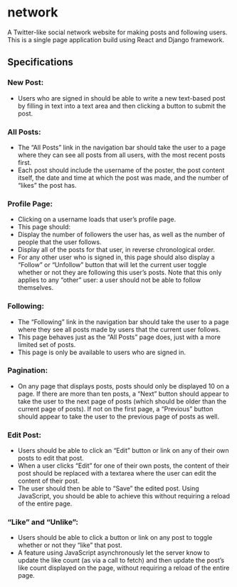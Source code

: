 # network
A Twitter-like social network website for making posts and following users. This is a single page application build using React and Django framework.

## Specifications

### New Post:
- Users who are signed in should be able to write a new text-based post by filling in text into a text area and then clicking a button to submit the post.

### All Posts: 
- The “All Posts” link in the navigation bar should take the user to a page where they can see all posts from all users, with the most recent posts first.
- Each post should include the username of the poster, the post content itself, the date and time at which the post was made, and the number of “likes” the post has.

### Profile Page:
- Clicking on a username loads that user’s profile page. 
- This page should:
- Display the number of followers the user has, as well as the number of people that the user follows.
- Display all of the posts for that user, in reverse chronological order.
- For any other user who is signed in, this page should also display a “Follow” or “Unfollow” button that will let the current user toggle whether or not they are following this user’s posts. Note that this only applies to any “other” user: a user should not be able to follow themselves.

### Following:
- The “Following” link in the navigation bar should take the user to a page where they see all posts made by users that the current user follows.
- This page behaves just as the “All Posts” page does, just with a more limited set of posts.
- This page is only be available to users who are signed in.

### Pagination:
- On any page that displays posts, posts should only be displayed 10 on a page. If there are more than ten posts, a “Next” button should appear to take the user to the next page of posts (which should be older than the current page of posts). If not on the first page, a “Previous” button should appear to take the user to the previous page of posts as well.

### Edit Post:
- Users should be able to click an “Edit” button or link on any of their own posts to edit that post.
- When a user clicks “Edit” for one of their own posts, the content of their post should be replaced with a textarea where the user can edit the content of their post.
- The user should then be able to “Save” the edited post. Using JavaScript, you should be able to achieve this without requiring a reload of the entire page.

### “Like” and “Unlike”:
- Users should be able to click a button or link on any post to toggle whether or not they “like” that post.
- A feature using JavaScript asynchronously let the server know to update the like count (as via a call to fetch) and then update the post’s like count displayed on the page, without requiring a reload of the entire page.
